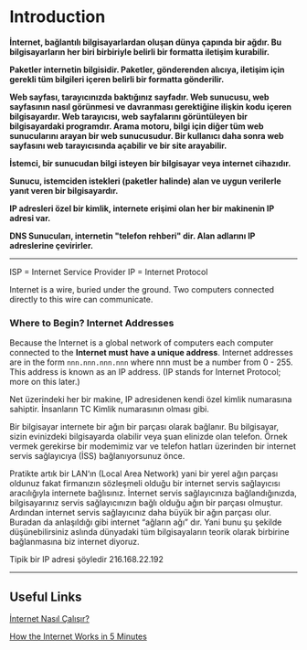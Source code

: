 # Introduction

**İnternet, bağlantılı bilgisayarlardan oluşan dünya çapında bir ağdır. Bu bilgisayarların her biri birbiriyle belirli bir formatta iletişim kurabilir.**

**Paketler internetin bilgisidir. Paketler, gönderenden alıcıya, iletişim için gerekli tüm bilgileri içeren belirli bir formatta gönderilir.**

**Web sayfası, tarayıcınızda baktığınız sayfadır. Web sunucusu, web sayfasının nasıl görünmesi ve davranması gerektiğine ilişkin kodu içeren bilgisayardır. Web tarayıcısı, web sayfalarını görüntüleyen bir bilgisayardaki programdır. Arama motoru, bilgi için diğer tüm web sunucularını arayan bir web sunucusudur. Bir kullanıcı daha sonra web sayfasını web tarayıcısında açabilir ve bir site arayabilir.**

**İstemci, bir sunucudan bilgi isteyen bir bilgisayar veya internet cihazıdır.**

**Sunucu, istemciden istekleri (paketler halinde) alan ve uygun verilerle yanıt veren bir bilgisayardır.**

**IP adresleri özel bir kimlik, internete erişimi olan her bir makinenin IP adresi var.**

**DNS Sunucuları, internetin "telefon rehberi" dir. Alan adlarını IP adreslerine çevirirler.**

---

ISP = Internet Service Provider
IP = Internet Protocol

Internet is a wire, buried under the ground. Two computers connected directly to this wire can communicate.

### Where to Begin? Internet Addresses

Because the Internet is a global network of computers each computer connected to the <b>Internet must have a unique address</b>. Internet addresses are in the form `nnn.nnn.nnn.nnn` where nnn must be a number from 0 - 255. This address is known as an IP address. (IP stands for Internet Protocol; more on this later.)

Net üzerindeki her bir makine, IP adresidenen kendi özel kimlik numarasına sahiptir. İnsanların TC Kimlik numarasının olması gibi.

Bir bilgisayar internete bir ağın bir parçası olarak bağlanır. Bu bilgisayar, sizin evinizdeki bilgisayarda olabilir veya şuan elinizde olan telefon. Örnek vermek gerekirse bir modemimiz var ve telefon hatları üzerinden bir internet servis sağlayıcıya (İSS) bağlanıyorsunuz önce.

Pratikte artık bir LAN‘ın (Local Area Network) yani bir yerel ağın parçası oldunuz fakat firmanızın sözleşmeli olduğu bir internet servis sağlayıcısı aracılığıyla internete bağlısınız. İnternet servis sağlayıcınıza bağlandığınızda, bilgisayarınız servis sağlayıcınızın bağlı olduğu ağın bir parçası olmuştur. Ardından internet servis sağlayıcınız daha büyük bir ağın parçası olur. Buradan da anlaşıldığı gibi internet “ağların ağı” dır. Yani bunu şu şekilde düşünebilirsiniz aslında dünyadaki tüm bilgisayaların teorik olarak birbirine bağlanmasına biz internet diyoruz.



Tipik bir IP adresi şöyledir 216.168.22.192

---

## Useful Links

[İnternet Nasıl Çalışır?](https://medium.com/bili%C5%9Fim-hareketi/i%CC%87nternet-nas%C4%B1l-%C3%A7al%C4%B1%C5%9F%C4%B1r-96f9d52d7724)

[How the Internet Works in 5 Minutes](https://www.youtube.com/watch?v=7_LPdttKXPc)
